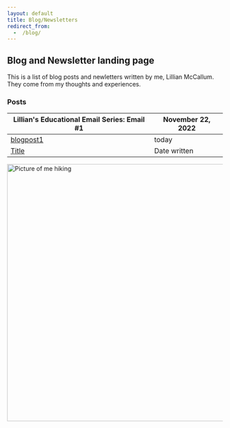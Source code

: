 ```yaml
---
layout: default
title: Blog/Newsletters
redirect_from:
  -  /blog/
---
```


## Blog and Newsletter landing page

This is a list of blog posts and newletters written by me, Lillian McCallum. They come from my thoughts and experiences.

### Posts

| Lillian's Educational Email Series: Email #1                               | November 22, 2022 |
| ----------------------------------- | ------------ |
| [blogpost1](blogpost1.html) | today |
| [Title](Title.html) | Date written |

<img src="/assets/pdfs/<email_1>.pdfs" alt="Picture of me hiking" width="600">